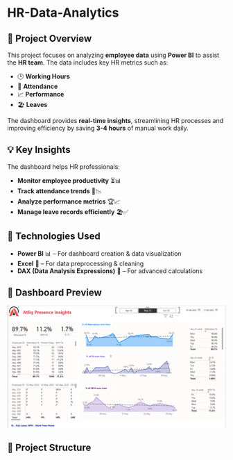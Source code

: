 # HR-Data-Analytics
## 📌 Project Overview  
This project focuses on analyzing **employee data** using **Power BI** to assist the **HR team**. The data includes key HR metrics such as:  
- 🕒 **Working Hours**  
- 📅 **Attendance**  
- 📈 **Performance**  
- 🏖️ **Leaves**  

The dashboard provides **real-time insights**, streamlining HR processes and improving efficiency by saving **3-4 hours** of manual work daily.  

## 💡 Key Insights  
The dashboard helps HR professionals:  
- **Monitor employee productivity** ⏳📊  
- **Track attendance trends** 📅📉  
- **Analyze performance metrics** 🏆📈  
- **Manage leave records efficiently** 🏖️✅  

## 🔧 Technologies Used  
- **Power BI** 📊 – For dashboard creation & data visualization  
- **Excel** 📂 – For data preprocessing & cleaning  
- **DAX (Data Analysis Expressions)** 🔢 – For advanced calculations  

## 📸 Dashboard Preview  
![image](https://github.com/Kushal2025/HR-Data-Analytics/blob/b86f03cc8b5e804da4f99f30763ba4d4042e1a77/Screenshot%20(89).png)

## 📂 Project Structure  
